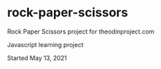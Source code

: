 # rock-paper-scissors
Rock Paper Scissors project for theodinproject.com

Javascript learning project

Started May 13, 2021

